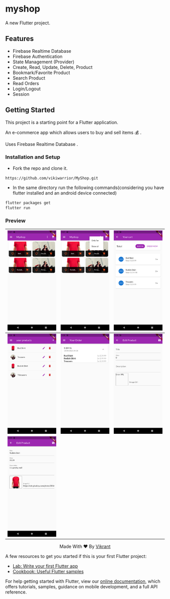 # myshop

A new Flutter project.

## Features

- Firebase Realtime Database
- Firebase Authentication
- State Management (Provider)
- Create, Read, Update, Delete, Product
- Bookmark/Favorite Product
- Search Product
- Read Orders
- Login/Logout
- Session

## Getting Started

This project is a starting point for a Flutter application.

An e-commerce app which allows users to buy and sell items :moneybag: .


Uses Firebase Realtime Database .

### Installation and Setup

* Fork the repo and clone it.
```
https://github.com/vikiwarrior/MyShop.git
```
* In the same directory run the following commands(considering you have flutter installed and an android device connected)
```
flutter packages get
flutter run
```

### Preview

| ![](assets/images/1.png) | ![](assets/images/2.png) | ![](assets/images/3.png) |
|:--------------------------|:--------------------------|:--------------------------|
| ![](assets/images/4.png) | ![](assets/images/5.png) | ![](assets/images/6.png) |
| ![](assets/images/7.png) |

<p align='center'>Made With ❤️ By <a href="https://github.com/vikiwarrior">Vikrant</a></p>

A few resources to get you started if this is your first Flutter project:

- [Lab: Write your first Flutter app](https://flutter.dev/docs/get-started/codelab)
- [Cookbook: Useful Flutter samples](https://flutter.dev/docs/cookbook)

For help getting started with Flutter, view our
[online documentation](https://flutter.dev/docs), which offers tutorials,
samples, guidance on mobile development, and a full API reference.
